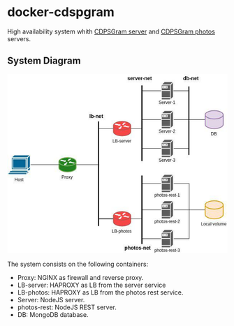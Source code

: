 # docker-cdspgram

High availability system whith [CDPSGram server] and [CDPSGram photos] servers.


## System Diagram

![system-diagram](./art/system-diagram.jpg)

The system consists on the following containers:

+ Proxy: NGINX as firewall and reverse proxy.
+ LB-server: HAPROXY as LB from the server service
+ LB-photos: HAPROXY as LB from the photos rest service.
+ Server: NodeJS server.
+ photos-rest: NodeJS REST server.
+ DB: MongoDB database.


[CDPSGram server]:https://github.com/aalonsog/CDPSgram-server
[CDPSGram photos]:https://github.com/aalonsog/CDPSgram-photos
